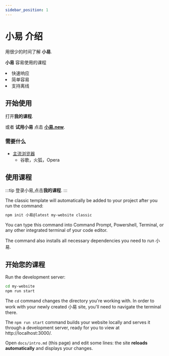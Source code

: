 ```yaml
---
sidebar_position: 1
---
```


# 小易 介绍

用很少的时间了解 **小易**.

**小易** 容易使用的课程

<li>快速响应</li>
<li>简单容易</li>
<li>支持离线</li>

## 开始使用

打开**我的课程**.

或者 **试用小易** 点击 **[小易.new](https://小易.new)**.

###  需要什么

- [主流浏览器](http://localhost)
  - 谷歌，火狐，Opera

##  使用课程

:::tip 
登录小易,点击**我的课程**.
:::

The classic template will automatically be added to your project after you run the command:

```bash
npm init 小易@latest my-website classic
```

You can type this command into Command Prompt, Powershell, Terminal, or any other integrated terminal of your code editor.

The command also installs all necessary dependencies you need to run 小易.

## 开始您的课程

Run the development server:

```bash
cd my-website
npm run start
```

The `cd` command changes the directory you're working with. In order to work with your newly created 小易 site, you'll need to navigate the terminal there.

The `npm run start` command builds your website locally and serves it through a development server, ready for you to view at http://localhost:3000/.

Open `docs/intro.md` (this page) and edit some lines: the site **reloads automatically** and displays your changes.
